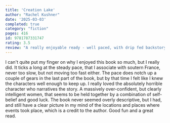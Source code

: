 ```yaml
---
title: 'Creation Lake'
author: "Rachel Kushner"
date: '2025-03-03'
completed: true
category: "fiction"
pages: 416
id: 9781787331747
rating: 3.5
review: "A really enjoyable ready - well paced, with drip fed backstory expertly revealed."
---
```

I can't quite put my finger on why I enjoyed this book so much, but I really did. It ticks a long at the steady pace, that I associate with soutern France, never too slow, but not moving too fast either. The pace does notch up a couple of gears in the last part of the book, but by that time I felt like I knew the characters well enough to keep up. I really loved the absolutely horrible character who narratives the story. A massively over-confident, but clearly intelligent women, that seems to be held together by a combination of self-belief and good luck. The book never seemed overly descriptive, but I had, and still have a clear picture in my mind of the locations and places where events took place, which is a credit to the author. Good fun and a great read.
